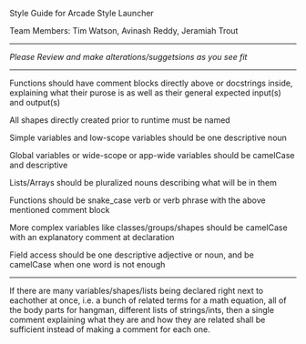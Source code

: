 Style Guide for Arcade Style Launcher

Team Members: Tim Watson, Avinash Reddy, Jeramiah Trout

________________________________________________________________
*Please Review and make alterations/suggetsions as you see fit*
________________________________________________________________

Functions should have comment blocks directly above or docstrings inside, explaining what their purose is as well as their general expected input(s) and output(s)

All shapes directly created prior to runtime must be named

Simple variables and low-scope variables should be one descriptive noun 

Global variables or wide-scope or app-wide variables should be camelCase and descriptive

Lists/Arrays should be pluralized nouns describing what will be in them

Functions should be snake_case verb or verb phrase with the above mentioned comment block

More complex variables like classes/groups/shapes should be camelCase with an explanatory comment at declaration

Field access should be one descriptive adjective or noun, and be camelCase when one word is not enough

____________________
If there are many variables/shapes/lists being declared right next to eachother at once, i.e. a bunch of related terms for a math equation, all of the body parts for hangman, different lists of strings/ints, then a single comment explaining what they are and how they are related shall be sufficient instead of making a comment for each one. 
